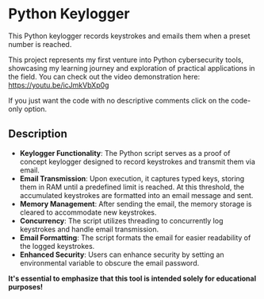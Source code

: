 # Python Keylogger

This Python keylogger records keystrokes and emails them when a preset number is reached.

This project represents my first venture into Python cybersecurity tools, showcasing my learning journey and exploration of practical applications in the field. You can check out the video demonstration here: https://youtu.be/icJmkVbXp0g

If you just want the code with no descriptive comments click on the code-only option.
## Description

- **Keylogger Functionality**: The Python script serves as a proof of concept keylogger designed to record keystrokes and transmit them via email. 
- **Email Transmission**: Upon execution, it captures typed keys, storing them in RAM until a predefined limit is reached. At this threshold, the accumulated keystrokes are formatted into an email message and sent. 
- **Memory Management**: After sending the email, the memory storage is cleared to accommodate new keystrokes. 
- **Concurrency**: The script utilizes threading to concurrently log keystrokes and handle email transmission. 
- **Email Formatting**: The script formats the email for easier readability of the logged keystrokes. 
- **Enhanced Security**: Users can enhance security by setting an environmental variable to obscure the email password.

**It's essential to emphasize that this tool is intended solely for educational purposes!**
